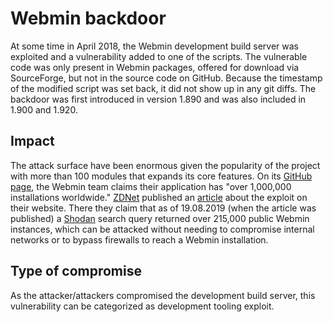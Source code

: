 # Webmin backdoor

At some time in April 2018, the Webmin development build server was exploited
and a vulnerability added to one of the scripts. The vulnerable code was only
present in Webmin packages, offered for download via SourceForge, but not in the
source code on GitHub. Because the timestamp of the modified script was set
back, it did not show up in any git diffs. The backdoor was first introduced in
version 1.890 and was also included in 1.900 and 1.920.


## Impact

The attack surface have been enormous given the popularity of the project with
more than 100 modules that expands its core features. On its [GitHub
page](https://github.com/webmin/webmin), the Webmin team claims their
application has "over 1,000,000 installations worldwide."
[ZDNet](https://www.zdnet.com/) published an
[article](https://www.zdnet.com/article/backdoor-found-in-webmin-a-popular-web-based-utility-for-managing-unix-servers/)
about the exploit on their website. There they claim that as of 19.08.2019 (when
the article was published) a [Shodan](https://www.shodan.io/) search query
returned over 215,000 public Webmin instances, which can be attacked without
needing to compromise internal networks or to bypass firewalls to reach a Webmin
installation.


## Type of compromise

As the attacker/attackers compromised the development build server, this
vulnerability can be categorized as development tooling exploit.
